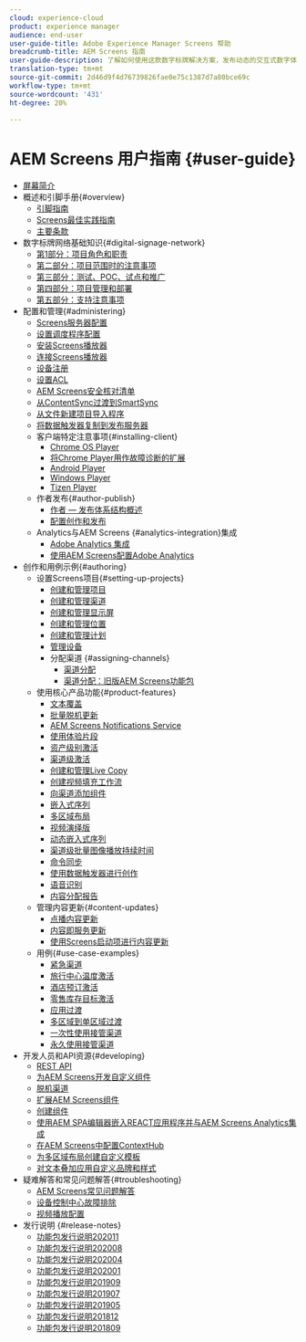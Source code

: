 ```yaml
---
cloud: experience-cloud
product: experience manager
audience: end-user
user-guide-title: Adobe Experience Manager Screens 帮助
breadcrumb-title: AEM Screens 指南
user-guide-description: 了解如何使用这款数字标牌解决方案，发布动态的交互式数字体验与交互内容。
translation-type: tm+mt
source-git-commit: 2d46d9f4d76739826fae0e75c1387d7a80bce69c
workflow-type: tm+mt
source-wordcount: '431'
ht-degree: 20%

---
```



# AEM Screens 用户指南 {#user-guide}

+ [屏幕简介](aem-screens-introduction.md)
+ 概述和引脚手册{#overview}
   + [引脚指南](kickstart-for-aem-screens.md)
   + [Screens最佳实践指南](https://docs.adobe.com/content/help/zh-Hans/experience-manager-screens/using/about-guide.html)
   + [主要条款](screens-glossary.md)
+ 数字标牌网络基础知识{#digital-signage-network}
   + [第1部分：项目角色和职责](project-roles-responsibilities.md)
   + [第二部分：项目范围时的注意事项](project-considerations.md)
   + [第三部分：测试、POC、试点和推广](testing-pocs-pilots-rollouts.md)
   + [第四部分：项目管理和部署](project-management-and-deployment.md)
   + [第五部分：支持注意事项](support-considerations.md)
+ 配置和管理{#administering}
   + [Screens服务器配置](configuring-screens-introduction.md)
   + [设置调度程序配置](dispatcher-configurations-aem-screens.md)
   + [安装Screens播放器](installing-screens-player.md)
   + [连接Screens播放器](working-with-screens-player.md)
   + [设备注册](device-registration.md)
   + [设置ACL](setting-up-acls.md)
   + [AEM Screens安全核对清单](security-checklist.md)
   + [从ContentSync过渡到SmartSync](smartsync.md)
   + [从文件新建项目导入程序](project-importer.md)
   + [将数据触发器复制到发布服务器](replicating-data-triggers.md)
   + 客户端特定注意事项{#installing-client}
      + [Chrome OS Player](implementing-chrome-os-player.md)
      + [将Chrome Player用作故障诊断的扩展](using-chrome-player-as-an-extension.md)
      + [Android Player](implementing-android-player.md)
      + [Windows Player](implementing-windows-player.md)
      + [Tizen Player](tizen-player.md)
   + 作者发布{#author-publish}
      + [作者 — 发布体系结构概述](author-publish-architecture-overview.md)
      + [配置创作和发布](author-and-publish.md)
   + Analytics与AEM Screens {#analytics-integration}集成
      + [Adobe Analytics 集成](adobe-analytics-integration-aem-screens.md)
      + [使用AEM Screens配置Adobe Analytics](configuring-adobe-analytics-aem-screens.md)
+ 创作和用例示例{#authoring}
   + 设置Screens项目{#setting-up-projects}
      + [创建和管理项目](creating-a-screens-project.md)
      + [创建和管理渠道](managing-channels.md)
      + [创建和管理显示屏](managing-displays.md)
      + [创建和管理位置](managing-locations.md)
      + [创建和管理计划](managing-schedules.md)
      + [管理设备](managing-devices.md)
      + 分配渠道 {#assigning-channels}
         + [渠道分配](channel-assignment-latest-fp.md)
         + [渠道分配：旧版AEM Screens功能包](channel-assignment.md)
   + 使用核心产品功能{#product-features}
      + [文本覆盖](text-overlay.md)
      + [批量脱机更新](bulk-offline-update.md)
      + [AEM Screens Notifications Service](screens-notifications-service.md)
      + [使用体验片段](experience-fragments-in-screens.md)
      + [资产级别激活](asset-level-scheduling.md)
      + [渠道级激活](channel-level-activation.md)
      + [创建和管理Live Copy](managing-livecopy.md)
      + [创建视频填充工作流](creating-a-video-padding-workflow.md)
      + [向渠道添加组件](adding-components-to-a-channel.md)
      + [嵌入式序列](embedded-sequences.md)
      + [多区域布局](multi-zone-layout-aem-screens.md)
      + [视频演绎版](generating-renditions.md)
      + [动态嵌入式序列](dynamic-embedded-sequences.md)
      + [渠道级批量图像播放持续时间](channel-level-image-playback.md)
      + [命令同步](using-command-sync.md)
      + [使用数据触发器进行创作](authoring-data-triggers.md)
      + [语音识别](voice-recognition.md)
      + [内容分配报告](content-assignment-report.md)
   + 管理内容更新{#content-updates}
      + [点播内容更新](on-demand-content.md)
      + [内容即服务更新](content-update-as-a-service.md)
      + [使用Screens启动项进行内容更新](launches.md)
   + 用例{#use-case-examples}
      + [紧急渠道](emergency-channel.md)
      + [旅行中心温度激活](local-temperature-activation.md)
      + [酒店预订激活](hospitality-reservation-activation.md)
      + [零售库存目标激活](retail-inventory-activation.md)
      + [应用过渡](applying-transitions.md)
      + [多区域到单区域过渡](multizone-to-singlezone.md)
      + [一次性使用接管渠道](single-use-takeover-channel.md)
      + [永久使用接管渠道](perpetual-takeover-channel.md)
+ 开发人员和API资源{#developing}
   + [REST API](rest-api.md)
   + [为AEM Screens开发自定义组件](developing-custom-component-tutorial-develop.md)
   + [脱机渠道](offline-channels.md)
   + [扩展AEM Screens组件](extending-component-tutorial-develop.md)
   + [创建组件](creating-components.md)
   + [使用AEM SPA编辑器嵌入REACT应用程序并与AEM Screens Analytics集成](embedding-react-app.md)
   + [在AEM Screens中配置ContextHub](configuring-context-hub.md)
   + [为多区域布局创建自定义模板](creating-custom-templates-multizone-layouts.md)
   + [对文本叠加应用自定义品牌和样式](custom-branding-text-overlays.md)
+ 疑难解答和常见问题解答{#troubleshooting}
   + [AEM Screens常见问题解答](aem-screens-faqs.md)
   + [设备控制中心故障排除](monitoring-screens.md)
   + [视频播放配置](troubleshoot-videos.md)
+ 发行说明 {#release-notes}
   + [功能包发行说明202011](release-notes-fp-202011.md)
   + [功能包发行说明202008](release-notes-fp-202008.md)
   + [功能包发行说明202004](release-notes-fp-202004.md)
   + [功能包发行说明202001](release-notes-fp-202001.md)
   + [功能包发行说明201909](release-notes-fp-201909.md)
   + [功能包发行说明201907](release-notes-fp-201907.md)
   + [功能包发行说明201905](screens-release-notes-fp-201905.md)
   + [功能包发行说明201812](release-notes-fp-201812.md)
   + [功能包发行说明201809](screens-release-notes.md)
